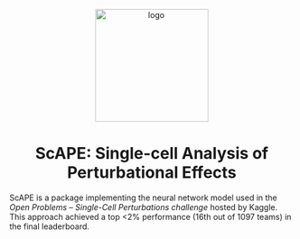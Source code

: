 <p align="center">
<picture>
  <img alt="logo" src="https://avatars.githubusercontent.com/u/152623147" height="200">
</picture>
<h1 align="center" margin=0px>
ScAPE: Single-cell Analysis of Perturbational Effects
</h1>
</p>

ScAPE is a package implementing the neural network model used in the _Open Problems – Single-Cell Perturbations challenge_ hosted by Kaggle. This approach achieved a top <2% performance (16th out of 1097 teams) in the final leaderboard.

